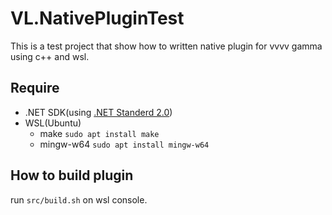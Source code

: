VL.NativePluginTest
===========================
This is a test project that show how to written native plugin for vvvv gamma using c++ and wsl.

Require
---------------------------
- .NET SDK(using [.NET Standerd 2.0](https://thegraybook.vvvv.org/reference/extending/writing-nodes.html))
- WSL(Ubuntu)
  - make `sudo apt install make`
  - mingw-w64 `sudo apt install mingw-w64`

How to build plugin
---------------------------
run `src/build.sh` on wsl console.